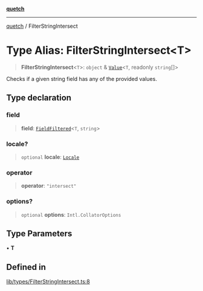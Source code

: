 [**quetch**](../README.md)

***

[quetch](../README.md) / FilterStringIntersect

# Type Alias: FilterStringIntersect\<T\>

> **FilterStringIntersect**\<`T`\>: `object` & [`Value`](Value.md)\<`T`, readonly `string`[]\>

Checks if a given string field has any of the provided values.

## Type declaration

### field

> **field**: [`FieldFiltered`](FieldFiltered.md)\<`T`, `string`\>

### locale?

> `optional` **locale**: [`Locale`](Locale.md)

### operator

> **operator**: `"intersect"`

### options?

> `optional` **options**: `Intl.CollatorOptions`

## Type Parameters

• **T**

## Defined in

[lib/types/FilterStringIntersect.ts:8](https://github.com/nevoland/quetch/blob/daab7d5db71d61e74901886a2473b07ec4e9fc05/lib/types/FilterStringIntersect.ts#L8)
